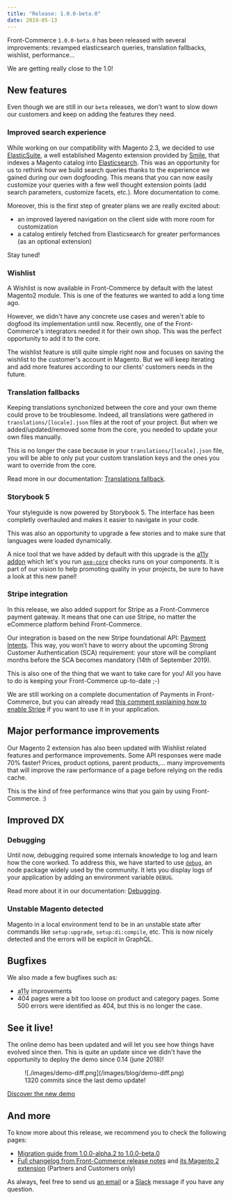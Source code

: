 ```yaml
---
title: "Release: 1.0.0-beta.0"
date: 2019-05-13
---
```


Front-Commerce `1.0.0-beta.0` has been released with several improvements: revamped elasticsearch queries, translation fallbacks, wishlist, performance…

We are getting really close to the 1.0!

<!-- more -->

## New features

Even though we are still in our `beta` releases, we don't want to slow down our customers and keep on adding the features they need.

### Improved search experience

While working on our compatibility with Magento 2.3, we decided to use [ElasticSuite](https://elasticsuite.io/), a well established Magento extension provided by [Smile](https://www.smile.eu/), that indexes a Magento catalog into [Elasticsearch](https://www.elastic.co/products/elasticsearch). This was an opportunity for us to rethink how we build search queries thanks to the experience we gained during our own dogfooding. This means that you can now easily customize your queries with a few well thought extension points (add search parameters, customize facets, etc.). More documentation to come.

Moreover, this is the first step of greater plans we are really excited about:

* an improved layered navigation on the client side with more room for customization
* a catalog entirely fetched from Elasticsearch for greater performances (as an optional extension)

Stay tuned!

### Wishlist

A Wishlist is now available in Front-Commerce by default with the latest Magento2 module. This is one of the features we wanted to add a long time ago.

However, we didn't have any concrete use cases and weren't able to dogfood its implementation until now. Recently, one of the Front-Commerce's integrators needed it for their own shop. This was the perfect opportunity to add it to the core.

The wishlist feature is still quite simple right now and focuses on saving the wishlist to the customer's account in Magento. But we will keep iterating and add more features according to our clients' customers needs in the future.

### Translation fallbacks

Keeping translations synchonized between the core and your own theme could prove to be troublesome. Indeed, all translations were gathered in `translations/[locale].json` files at the root of your project. But when we added/updated/removed some from the core, you needed to update your own files manually.

This is no longer the case because in your `translations/[locale].json` file, you will be able to only put your custom translation keys and the ones you want to override from the core.

Read more in our documentation: [Translations fallback](https://developers.front-commerce.com/docs/advanced/theme/translations.html#Translations-fallback).

### Storybook 5

Your styleguide is now powered by Storybook 5. The interface has been completly overhauled and makes it easier to navigate in your code.

This was also an opportunity to upgrade a few stories and to make sure that languages were loaded dynamically.

A nice tool that we have added by default with this upgrade is the [a11y addon](https://github.com/storybooks/storybook/tree/master/addons/a11y) which let's you run [`axe-core`](https://www.npmjs.com/package/axe-core) checks runs on your components. It is part of our vision to help promoting quality in your projects, be sure to have a look at this new panel!

### Stripe integration

In this release, we also added support for Stripe as a Front-Commerce payment gateway.
It means that one can use Stripe, no matter the eCommerce platform behind Front-Commerce.

Our integration is based on the new Stripe foundational API: [Payment Intents](https://stripe.com/docs/payments/payment-intents).
This way, you won’t have to worry about the upcoming Strong Customer Authentication (SCA) requirement: your store will be compliant months before the SCA becomes mandatory (14th of September 2019).

This is also one of the thing that we want to take care for you! All you have to do is keeping your Front-Commerce up-to-date ;-)

We are still working on a complete documentation of Payments in Front-Commerce, but you can already read [this comment explaining how to enable Stripe](https://github.com/front-commerce/developers.front-commerce.com/issues/47#issuecomment-476633486) if you want to use it in your application.

## Major performance improvements

Our Magento 2 extension has also been updated with Wishlist related features and performance improvements.
Some API responses were made 70% faster! Prices, product options, parent products,… many improvements that will improve the raw performance of a page before relying on the redis cache.

This is the kind of free performance wins that you gain by using Front-Commerce. :)

## Improved DX

### Debugging

Until now, debugging required some internals knowledge to log and learn how the core worked. To address this, we have started to use [`debug`](https://www.npmjs.com/package/debug), an node package widely used by the community. It lets you display logs of your application by adding an environment variable `DEBUG`.

Read more about it in our documentation: [Debugging](https://developers.front-commerce.com/docs/reference/environment-variables.html#Debugging).

### Unstable Magento detected

Magento in a local environment tend to be in an unstable state after commands like `setup:upgrade`, `setup:di:compile`, etc. This is now nicely detected and the errors will be explicit in GraphQL.

## Bugfixes

We also made a few bugfixes such as:

* <abbr title="accessibility">a11y</abbr> improvements
* 404 pages were a bit too loose on product and category pages. Some 500 errors were identified as 404, but this is no longer the case.

## See it live!

The online demo has been updated and will let you see how things have evolved since then. This is quite an update since we didn't have the opportunity to deploy the demo since 0.14 (june 2018)!

<figure>
![./images/demo-diff.png](/images/blog/demo-diff.png)
<figcaption>1320 commits since the last demo update!</figcaption>
</figure>

<a class="link primary button" href="https://demo.front-commerce.com">Discover the new demo</a>

## And more

To know more about this release, we recommend you to check the following pages:
- [Migration guide from 1.0.0-alpha.2 to 1.0.0-beta.0](/docs/appendices/migration-guides.html#1-0-0-alpha-2-gt-1-0-0-beta-0)
- [Full changelog from Front-Commerce release notes](https://gitlab.com/front-commerce/front-commerce/releases) and [its Magento 2 extension](https://gitlab.com/front-commerce/magento2-module-front-commerce/releases) (Partners and Customers only)

As always, feel free to send us [an email](mailto:contact@front-commerce.com) or a [Slack](https://join.slack.com/t/front-commerce/shared_invite/enQtMzI2OTEyMDYzOTkxLWEzODg2NjM5MmVhNGUwODE0OTI4MWMwYTcxZWZkNzE1YjU4MzRlZmQ0YWY5NDNkZWM0ZGMzMGQ4NDc4OTgxMTU) message if you have any question.
